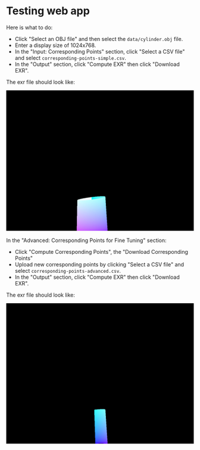 # Testing web app

Here is what to do:

- Click "Select an OBJ file" and then select the `data/cylinder.obj` file.
- Enter a display size of 1024x768.
- In the "Input: Corresponding Points" section, click "Select a CSV file" and select `corresponding-points-simple.csv`.
- In the "Output" section, click "Compute EXR" then click "Download EXR".

The exr file should look like:

![out-simple](out-simple.jpg)

In the "Advanced: Corresponding Points for Fine Tuning" section:

- Click "Compute Corresponding Points", the "Download Corresponding Points"
- Upload new corresponding points by clicking "Select a CSV file" and select `corresponding-points-advanced.csv`.
- In the "Output" section, click "Compute EXR" then click "Download EXR".

The exr file should look like:

![out-advanced](out-advanced.jpg)
